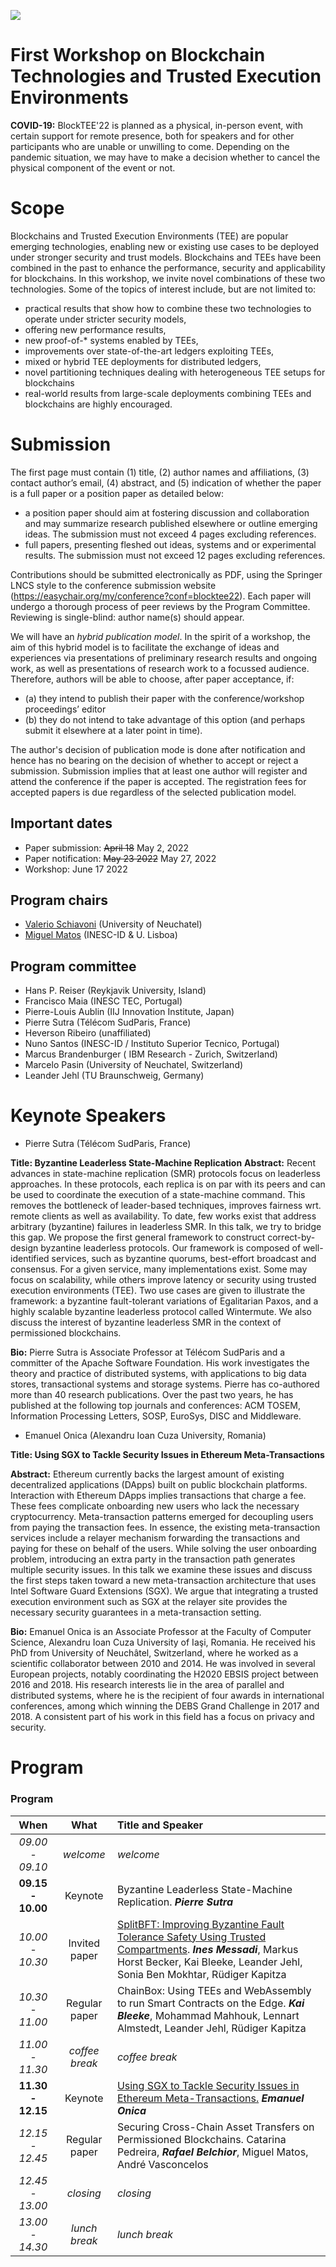 [![](https://www.discotec.org/2022/discotec2022-banner.jpeg)](https://www.discotec.org/2022/)

# First Workshop on Blockchain Technologies and Trusted Execution Environments


**COVID-19:** BlockTEE'22 is planned as a physical, in-person event, with certain support for remote presence, both for speakers and for other participants who are unable or unwilling to come. Depending on the 
pandemic situation, we may have to make a decision whether to cancel the physical component of the event or not.


# Scope

Blockchains and Trusted Execution Environments (TEE) are popular emerging technologies, enabling new or existing use cases to be deployed under stronger security and trust models. Blockchains and TEEs have been combined in the past to enhance the performance, security and applicability for blockchains. In this workshop, we invite novel combinations of these two technologies. Some of the topics of interest include, but are not limited to:
* practical results that show how to combine these two technologies to operate under stricter security models, 
* offering new performance results, 
* new proof-of-* systems enabled by TEEs, 
* improvements over state-of-the-art ledgers exploiting TEEs, 
* mixed or hybrid TEE deployments for distributed ledgers, 
* novel partitioning techniques dealing with heterogeneous TEE setups for blockchains
* real-world results from large-scale deployments combining TEEs and blockchains are highly encouraged.

# Submission

The first page must contain (1) title, (2) author names and affiliations, (3) contact author’s email, (4) abstract, and (5) indication of whether the paper is a full paper or a position paper as detailed below:

- a position paper should aim at fostering discussion and collaboration and may summarize research published elsewhere or outline emerging ideas. The submission must not exceed 4 pages excluding references. 
- full papers, presenting fleshed out ideas, systems and or experimental results. The submission must not exceed 12 pages excluding references.  


Contributions should be submitted electronically as PDF, using the Springer LNCS style to the conference submission website (https://easychair.org/my/conference?conf=blocktee22). Each paper will undergo a thorough process of peer reviews by the Program Committee. 
Reviewing is single-blind: author name(s) should appear. 


We will have an *hybrid publication model*.
In the spirit of a workshop, the aim of this hybrid model is to facilitate the exchange of ideas and experiences via presentations of preliminary research results and ongoing work, as well as presentations of research work to a focussed audience.
Therefore, authors will be able to choose, after paper acceptance, if:
* (a) they intend to publish their paper with the conference/workshop proceedings’ editor 
* (b) they do not intend to take advantage of this option (and perhaps submit it elsewhere at a later point in time). 
 
The author's decision of publication mode is done after notification and hence has no bearing on the decision of whether to accept or reject a submission.
Submission implies that at least one author will register and attend the conference if the paper is accepted.
The registration fees for accepted papers is due regardless of the selected publication model.


## Important dates

 * Paper submission: ~~April 18~~ May 2, 2022
 * Paper notification: ~~May 23 2022~~ May 27, 2022
 * Workshop: June 17 2022

## Program chairs
* [Valerio Schiavoni]() (University of Neuchatel)
* [Miguel Matos]() (INESC-ID & U. Lisboa)

## Program committee
 * Hans P. Reiser (Reykjavik University, Island)
 * Francisco Maia (INESC TEC, Portugal)
 * Pierre-Louis Aublin (IIJ Innovation Institute, Japan)
 * Pierre Sutra (Télécom SudParis, France)
 * Heverson Ribeiro (unaffiliated)
 * Nuno Santos (INESC-ID / Instituto Superior Tecnico, Portugal)
 * Marcus	Brandenburger (	IBM Research - Zurich, Switzerland)
 * Marcelo Pasin (University of Neuchatel, Switzerland)
 * Leander	Jehl (TU Braunschweig, Germany)

# Keynote Speakers
 * Pierre Sutra (Télécom SudParis, France)

**Title: Byzantine Leaderless State-Machine Replication**
**Abstract:**
Recent advances in state-machine replication (SMR) protocols focus on leaderless approaches. In these protocols, each replica is on par with its peers and can be used to coordinate the execution of a state-machine command. This removes the bottleneck of leader-based techniques, improves fairness wrt. remote clients as well as availability. To date, few works exist that address arbitrary (byzantine) failures in leaderless SMR. In this talk, we try to bridge this gap. We propose the first general framework to construct correct-by-design byzantine leaderless protocols. Our framework is composed of well-identified services, such as byzantine quorums, best-effort broadcast and consensus. For a given service, many implementations exist. Some may focus on scalability, while others improve latency or security using trusted execution environments (TEE). Two use cases are given to illustrate the framework: a byzantine fault-tolerant variations of Egalitarian Paxos, and a highly scalable byzantine leaderless protocol called Wintermute. We also discuss the interest of byzantine leaderless SMR in the context of permissioned blockchains.

**Bio:**
Pierre Sutra is Associate Professor at Télécom SudParis and a committer of the Apache Software Foundation. His work investigates the theory and practice of distributed systems, with applications to big data stores, transactional systems and storage systems. Pierre has co-authored more than 40 research publications. Over the past two years, he has published at the following top journals and conferences: ACM TOSEM, Information Processing Letters, SOSP, EuroSys, DISC and Middleware.


 * Emanuel Onica (Alexandru Ioan Cuza University, Romania)

**Title: Using SGX to Tackle Security Issues in Ethereum Meta-Transactions**

**Abstract:** 
Ethereum currently backs the largest amount of existing decentralized applications (DApps) built on public blockchain platforms. Interaction with Ethereum DApps implies transactions that charge a fee. These fees complicate onboarding new users who lack the necessary cryptocurrency. Meta-transaction patterns emerged for decoupling users from paying the transaction fees. In essence, the existing meta-transaction services include a relayer mechanism forwarding the transactions and paying for these on behalf of the users. While solving the user onboarding problem, introducing an extra party in the transaction path generates multiple security issues. In this talk we examine these issues and discuss the first steps taken toward a new meta-transaction architecture that uses Intel Software Guard Extensions (SGX). We argue that integrating a trusted execution environment such as SGX at the relayer site provides the necessary security guarantees in a meta-transaction setting.

**Bio:** 
Emanuel Onica is an Associate Professor at the Faculty of Computer Science, Alexandru Ioan Cuza University of Iaşi, Romania. He received his PhD from University of Neuchâtel, Switzerland, where he worked as a scientific collaborator between 2010 and 2014. He was involved in several European projects, notably coordinating the H2020 EBSIS project between 2016 and 2018. His research interests lie in the area of parallel and distributed systems, where he is the recipient of four awards in international conferences, among which winning the DEBS Grand Challenge in 2017 and 2018. A consistent part of his work in this field has a focus on privacy and security.



# Program
### Program

| When | What | Title and Speaker |
| :---: | :---: | :---- |
| *09.00 - 09.10* | *welcome* | *welcome* |
| **09.15 - 10.00** | Keynote   |  Byzantine Leaderless State-Machine Replication. ___Pierre Sutra___  |
| *10.00 - 10.30* | Invited paper  |  [SplitBFT: Improving Byzantine Fault Tolerance Safety Using Trusted Compartments](https://arxiv.org/abs/2205.08938). ___Ines Messadi___, Markus Horst Becker, Kai Bleeke, Leander Jehl, Sonia Ben Mokhtar, Rüdiger Kapitza|
| *10.30 - 11.00* | Regular paper  |  ChainBox: Using TEEs and WebAssembly to run Smart Contracts on the Edge.  ___Kai	Bleeke___, Mohammad	Mahhouk, Lennart	Almstedt, Leander	Jehl, Rüdiger	Kapitza |
| *11.00 - 11.30* | *coffee break*  |  *coffee break* |
| **11.30 - 12.15** | Keynote   |   [Using SGX to Tackle Security Issues in Ethereum Meta-Transactions.](https://arxiv.org/abs/2204.09864) ___Emanuel Onica___ |
| *12.15 - 12.45* | Regular paper   |   Securing Cross-Chain Asset Transfers on Permissioned Blockchains. Catarina Pedreira, ___Rafael Belchior___, Miguel Matos, André Vasconcelos |
| *12.45 - 13.00* | *closing*   |  *closing*   |
| *13.00 - 14.30* | *lunch break* | *lunch break*|
